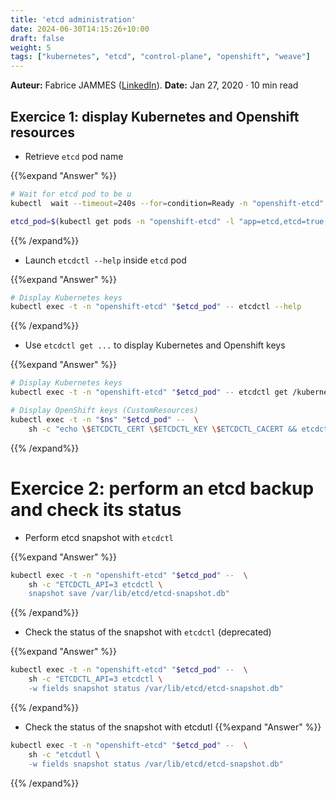 ```yaml
---
title: 'etcd administration'
date: 2024-06-30T14:15:26+10:00
draft: false
weight: 5
tags: ["kubernetes", "etcd", "control-plane", "openshift", "weave"]
---
```


**Auteur:** Fabrice JAMMES ([LinkedIn](https://www.linkedin.com/in/fabrice-jammes-5b29b042/)).
**Date:** Jan 27, 2020 · 10 min read


## Exercice 1: display Kubernetes and Openshift resources

- Retrieve `etcd` pod name

{{%expand "Answer" %}}
```bash
# Wait for etcd pod to be u
kubectl  wait --timeout=240s --for=condition=Ready -n "openshift-etcd" pods -l "app=etcd,etcd=true,k8s-app=etcd"

etcd_pod=$(kubectl get pods -n "openshift-etcd" -l "app=etcd,etcd=true,k8s-app=etcd" -o jsonpath='{.items[0].metadata.name}')
```
{{% /expand%}}

- Launch `etcdctl --help` inside `etcd` pod

{{%expand "Answer" %}}
```bash
# Display Kubernetes keys
kubectl exec -t -n "openshift-etcd" "$etcd_pod" -- etcdctl --help
```
{{% /expand%}}

- Use `etcdctl get ...`  to display Kubernetes and Openshift keys

{{%expand "Answer" %}}
```bash
# Display Kubernetes keys
kubectl exec -t -n "openshift-etcd" "$etcd_pod" -- etcdctl get /kubernetes.io --keys-only --prefix

# Display OpenShift keys (CustomResources)
kubectl exec -t -n "$ns" "$etcd_pod" --  \
    sh -c "echo \$ETCDCTL_CERT \$ETCDCTL_KEY \$ETCDCTL_CACERT && etcdctl get /openshift.io --keys-only --prefix"
```
{{% /expand%}}


# Exercice 2: perform an etcd backup and check its status

- Perform etcd snapshot with `etcdctl`

{{%expand "Answer" %}}
```bash
kubectl exec -t -n "openshift-etcd" "$etcd_pod" --  \
    sh -c "ETCDCTL_API=3 etcdctl \
    snapshot save /var/lib/etcd/etcd-snapshot.db"
```
{{% /expand%}}

- Check the status of the snapshot with `etcdctl` (deprecated)

{{%expand "Answer" %}}
```bash
kubectl exec -t -n "openshift-etcd" "$etcd_pod" --  \
    sh -c "ETCDCTL_API=3 etcdctl \
    -w fields snapshot status /var/lib/etcd/etcd-snapshot.db"
```
{{% /expand%}}

- Check the status of the snapshot with etcdutl
{{%expand "Answer" %}}
```bash
kubectl exec -t -n "openshift-etcd" "$etcd_pod" --  \
    sh -c "etcdutl \
    -w fields snapshot status /var/lib/etcd/etcd-snapshot.db"
```
{{% /expand%}}